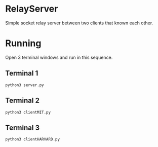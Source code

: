# RelayServer

Simple socket relay server between two clients that known each other. 

# Running

Open 3 terminal windows and run in this sequence. 

## Terminal 1
```
python3 server.py
```

## Terminal 2
```
python3 clientMIT.py
```

## Terminal 3
```
python3 clientHARVARD.py
```
